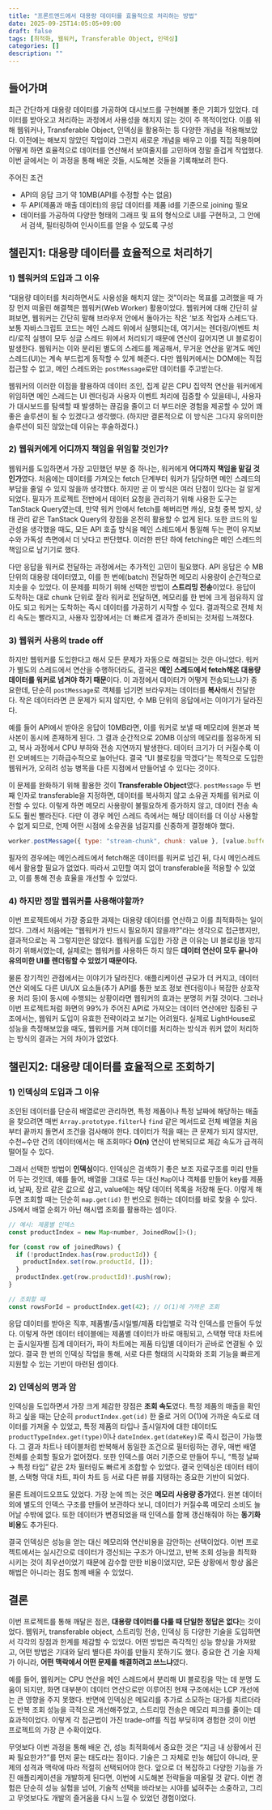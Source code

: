 ```yaml
---
title: "프론트엔드에서 대용량 데이터를 효율적으로 처리하는 방법"
date: 2025-09-25T14:05:05+09:00
draft: false
tags: [최적화, 웹워커, Transferable Object, 인덱싱]
categories: []
description: ""
---
```


## 들어가며

최근 간단하게 대용량 데이터를 가공하여 대시보드를 구현해볼 좋은 기회가 있었다. 데이터를 받아오고 처리하는 과정에서 사용성을 해치지 않는 것이 주 목적이었다. 이를 위해 웹워커나, Transferable Object, 인덱싱을 활용하는 등 다양한 개념을 적용해보았다. 이전에는 해보지 않았던 작업이라 그런지 새로운 개념을 배우고 이를 직접 적용하며 어떻게 하면 효율적으로 데이터를 연산해서 보여줄지를 고민하며 정말 즐겁게 작업했다. 이번 글에서는 이 과정을 통해 배운 것들, 시도해본 것들을 기록해보려 한다.

주어진 조건

- API의 응답 크기 약 10MB(API를 수정할 수는 없음)
- 두 API(제품과 매출 데이터)의 응답 데이터를 제품 id를 기준으로 joining 필요
- 데이터를 가공하여 다양한 형태의 그래프 및 표의 형식으로 UI를 구현하고, 그 안에서 검색, 필터링하여 인사이트를 얻을 수 있도록 구성

## 챌린지1: 대용량 데이터를 효율적으로 처리하기

### 1) 웹워커의 도입과 그 이유

“대용량 데이터를 처리하면서도 사용성을 해치지 않는 것”이라는 목표를 고려했을 때 가장 먼저 떠올린 해결책은 웹워커(Web Worker) 활용이었다. 웹워커에 대해 간단히 살펴보면, 웹워커는 간단히 말해 브라우저 안에서 돌아가는 작은 ‘보조 작업자 스레드’다. 보통 자바스크립트 코드는 메인 스레드 위에서 실행되는데, 여기서는 렌더링/이벤트 처리/로직 실행이 모두 싱글 스레드 위에서 처리되기 때문에 연산이 길어지면 UI 블로킹이 발생한다. 웹워커는 이와 분리된 별도의 스레드를 제공해서, 무거운 연산을 맡겨도 메인 스레드(UI)는 계속 부드럽게 동작할 수 있게 해준다. 다만 웹워커에서는 DOM에는 직접 접근할 수 없고, 메인 스레드와는 `postMessage`로만 데이터를 주고받는다.

웹워커의 이러한 이점을 활용하여 데이터 조인, 집계 같은 CPU 집약적 연산을 워커에게 위임하면 메인 스레드는 UI 렌더링과 사용자 이벤트 처리에 집중할 수 있을테니, 사용자가 대시보드를 탐색할 때 발생하는 끊김을 줄이고 더 부드러운 경험을 제공할 수 있어 꽤 좋은 솔루션이 될 수 있겠다고 생각했다. (하지만 결론적으로 이 방식은 그다지 유의미한 솔루션이 되진 않았는데 이유는 후술하겠다.)

### 2) 웹워커에게 어디까지 책임을 위임할 것인가?

웹워커를 도입하면서 가장 고민했던 부분 중 하나는, 워커에게 **어디까지 책임을 맡길 것인가**였다. 처음에는 데이터를 가져오는 fetch 단계부터 워커가 담당하면 메인 스레드의 부담을 줄일 수 있지 않을까 생각했다. 하지만 곧 이 방식은 여러 단점이 있다는 걸 알게 되었다. 필자가 프로젝트 전반에서 데이터 요청을 관리하기 위해 사용한 도구는 TanStack Query였는데, 만약 워커 안에서 fetch를 해버리면 캐싱, 요청 중복 방지, 상태 관리 같은 TanStack Query의 장점을 온전히 활용할 수 없게 된다. 또한 코드의 일관성을 생각했을 때도, 모든 API 호출 방식을 메인 스레드에서 통일해 두는 편이 유지보수와 가독성 측면에서 더 낫다고 판단했다. 이러한 판단 하에 fetching은 메인 스레드의 책임으로 남기기로 했다.

다만 응답을 워커로 전달하는 과정에서는 추가적인 고민이 필요했다. API 응답은 수 MB 단위의 대용량 데이터였고, 이를 한 번에(batch) 전달하면 메모리 사용량이 순간적으로 치솟을 수 있었다. 이 문제를 피하기 위해 선택한 방법이 **스트리밍 전송**이었다. 응답이 도착하는 대로 chunk 단위로 잘라 워커로 전달하면, 메모리를 한 번에 크게 점유하지 않아도 되고 워커는 도착하는 즉시 데이터를 가공하기 시작할 수 있다. 결과적으로 전체 처리 속도는 빨라지고, 사용자 입장에서는 더 빠르게 결과가 준비되는 것처럼 느껴졌다.

### 3) 웹워커 사용의 trade off

하지만 웹워커를 도입한다고 해서 모든 문제가 자동으로 해결되는 것은 아니었다. 워커가 별도의 스레드에서 연산을 수행하더라도, 결국은 **메인 스레드에서 fetch해온 대용량 데이터를 워커로 넘겨야 하기 때문**이다. 이 과정에서 데이터가 어떻게 전송되느냐가 중요한데, 단순히 `postMessage`로 객체를 넘기면 브라우저는 데이터를 **복사**해서 전달한다. 작은 데이터라면 큰 문제가 되지 않지만, 수 MB 단위의 응답에서는 이야기가 달라진다.

예를 들어 API에서 받아온 응답이 10MB라면, 이를 워커로 보낼 때 메모리에 원본과 복사본이 동시에 존재하게 된다. 그 결과 순간적으로 20MB 이상의 메모리를 점유하게 되고, 복사 과정에서 CPU 부하와 전송 지연까지 발생한다. 데이터 크기가 더 커질수록 이런 오버헤드는 기하급수적으로 늘어난다. 결국 “UI 블로킹을 막겠다”는 목적으로 도입한 웹워커가, 오히려 성능 병목을 다른 지점에서 만들어낼 수 있다는 것이다.

이 문제를 완화하기 위해 활용한 것이 **Transferable Object**였다. `postMessage` 두 번째 인자로 transferable을 지정하면, 데이터를 복사하지 않고 소유권 자체를 워커로 이전할 수 있다. 이렇게 하면 메모리 사용량이 불필요하게 증가하지 않고, 데이터 전송 속도도 훨씬 빨라진다. 다만 이 경우 메인 스레드 측에서는 해당 데이터를 더 이상 사용할 수 없게 되므로, 언제 어떤 시점에 소유권을 넘길지를 신중하게 결정해야 했다.

```jsx
worker.postMessage({ type: "stream-chunk", chunk: value }, [value.buffer]);
```

필자의 경우에는 메인스레드에서 fetch해온 데이터를 워커로 넘긴 뒤, 다시 메인스레드에서 활용할 필요가 없었다. 따라서 고민할 여지 없이 transferable을 적용할 수 있었고, 이를 통해 전송 효율을 개선할 수 있었다.

### 4) 하지만 정말 웹워커를 사용해야할까?

이번 프로젝트에서 가장 중요한 과제는 대용량 데이터를 연산하고 이를 최적화하는 일이었다. 그래서 처음에는 “웹워커가 반드시 필요하지 않을까?”라는 생각으로 접근했지만, 결과적으로는 꼭 그렇지만은 않았다. 웹워커를 도입한 가장 큰 이유는 UI 블로킹을 방지하기 위해서였는데, 실제로는 웹워커를 사용하든 하지 않든 **데이터 연산이 모두 끝나야 유의미한 UI를 렌더링할 수 있었기 때문이다.**

물론 장기적인 관점에서는 이야기가 달라진다. 애플리케이션 규모가 더 커지고, 데이터 연산 외에도 다른 UI/UX 요소들(추가 API를 통한 보조 정보 렌더링이나 복잡한 상호작용 처리 등)이 동시에 수행되는 상황이라면 웹워커의 효과는 분명히 커질 것이다. 그러나 이번 프로젝트처럼 화면의 99%가 주어진 API로 가져오는 데이터 연산에만 집중된 구조에서는, 웹워커 도입이 유효한 전략이라고 보기는 어려웠다. 실제로 LightHouse로 성능을 측정해보았을 때도, 웹워커를 거쳐 데이터를 처리하는 방식과 워커 없이 처리하는 방식의 결과는 거의 차이가 없었다.

## 챌린지2: 대용량 데이터를 효율적으로 조회하기

### 1) 인덱싱의 도입과 그 이유

조인된 데이터를 단순히 배열로만 관리하면, 특정 제품이나 특정 날짜에 해당하는 매출을 찾으려면 매번 `Array.prototype.filter`나 `find` 같은 메서드로 전체 배열을 처음부터 끝까지 돌면서 조건을 검사해야 한다. 데이터가 적을 때는 큰 문제가 되지 않지만, 수천~수만 건의 데이터에서는 매 조회마다 **O(n)** 연산이 반복되므로 체감 속도가 급격히 떨어질 수 있다.

그래서 선택한 방법이 **인덱싱**이다. 인덱싱은 검색하기 좋은 보조 자료구조를 미리 만들어 두는 것인데, 예를 들어, 배열을 그대로 두는 대신 `Map`이나 객체를 만들어 key를 제품 id, 날짜, 장르 같은 값으로 삼고, value에는 해당 데이터 목록을 저장해 둔다. 이렇게 해두면 조회할 때는 단순히 `map.get(id)` 한 번으로 원하는 데이터를 바로 찾을 수 있다. JS에서 배열 순회가 아닌 해시맵 조회를 활용하는 셈이다.

```jsx
// 예시: 제품별 인덱스
const productIndex = new Map<number, JoinedRow[]>();

for (const row of joinedRows) {
  if (!productIndex.has(row.productId)) {
    productIndex.set(row.productId, []);
  }
  productIndex.get(row.productId)!.push(row);
}

// 조회할 때
const rowsForId = productIndex.get(42); // O(1)에 가까운 조회

```

응답 데이터를 받아온 직후, 제품별/출시일별/제품 타입별로 각각 인덱스를 만들어 두었다. 이렇게 하면 데이터 테이블에는 제품별 데이터가 바로 매핑되고, 스택형 막대 차트에는 출시일자별 집계 데이터가, 파이 차트에는 제품 타입별 데이터가 곧바로 연결될 수 있었다. 결국 한 번의 인덱싱 작업을 통해, 서로 다른 형태의 시각화와 조회 기능을 빠르게 지원할 수 있는 기반이 마련된 셈이다.

### 2) 인덱싱의 명과 암

인덱싱을 도입하면서 가장 크게 체감한 장점은 **조회 속도**였다. 특정 제품의 매출을 확인하고 싶을 때는 단순히 `productIndex.get(id)` 한 줄로 거의 O(1)에 가까운 속도로 데이터를 가져올 수 있었고, 특정 제품의 타입나 출시일자에 대한 데이터도 `productTypeIndex.get(type)`이나 `dateIndex.get(dateKey)`로 즉시 접근이 가능했다. 그 결과 차트나 테이블처럼 반복해서 동일한 조건으로 필터링하는 경우, 매번 배열 전체를 순회할 필요가 없어졌다. 또한 인덱스를 여러 기준으로 만들어 두니, “특정 날짜 → 특정 타입” 같은 2차 필터링도 빠르게 조합할 수 있었다. 결국 인덱싱은 데이터 테이블, 스택형 막대 차트, 파이 차트 등 서로 다른 뷰를 지탱하는 중요한 기반이 되었다.

물론 트레이드오프도 있었다. 가장 눈에 띄는 것은 **메모리 사용량 증가**였다. 원본 데이터 외에 별도의 인덱스 구조를 만들어 보관하다 보니, 데이터가 커질수록 메모리 소비도 늘어날 수밖에 없다. 또한 데이터가 변경되었을 때 인덱스를 함께 갱신해줘야 하는 **동기화 비용**도 추가된다.

결국 인덱싱은 성능을 얻는 대신 메모리와 연산비용을 감안하는 선택이었다. 이번 프로젝트에서는 실시간으로 데이터가 갱신되는 구조가 아니었고, 반복 조회 성능을 최적화 시키는 것이 최우선이었기 때문에 감수할 만한 비용이었지만, 모든 상황에서 항상 옳은 해법은 아니라는 점도 함께 배울 수 있었다.

## 결론

이번 프로젝트를 통해 깨달은 점은, **대용량 데이터를 다룰 때 단일한 정답은 없다**는 것이었다. 웹워커, transferable object, 스트리밍 전송, 인덱싱 등 다양한 기술을 도입하면서 각각의 장점과 한계를 체감할 수 있었다. 어떤 방법은 즉각적인 성능 향상을 가져왔고, 어떤 방법은 기대와 달리 별다른 차이를 만들지 못하기도 했다. 중요한 건 기술 자체가 아니라, **어떤 맥락에서 어떤 문제를 해결하려고 쓰느냐**였다.

예를 들어, 웹워커는 CPU 연산을 메인 스레드에서 분리해 UI 블로킹을 막는 데 분명 도움이 되지만, 화면 대부분이 데이터 연산으로만 이루어진 현재 구조에서는 LCP 개선에는 큰 영향을 주지 못했다. 반면에 인덱싱은 메모리를 추가로 소모하는 대가를 치르더라도 반복 조회 성능을 극적으로 개선해주었고, 스트리밍 전송은 메모리 피크를 줄이는 데 효과적이었다. 이렇게 각 접근법이 가진 trade-off를 직접 부딪히며 경험한 것이 이번 프로젝트의 가장 큰 수확이었다.

무엇보다 이번 과정을 통해 배운 건, 성능 최적화에서 중요한 것은 “지금 내 상황에서 진짜 필요한가?”를 먼저 묻는 태도라는 점이다. 기술은 그 자체로 만능 해답이 아니라, 문제의 성격과 맥락에 따라 적절히 선택되어야 한다. 앞으로 더 복잡하고 다양한 기능을 가진 애플리케이션을 개발하게 된다면, 이번에 시도해본 전략들을 떠올릴 것 같다. 이번 경험은 단순히 성능 실험을 넘어, 기술적 선택을 바라보는 시야를 넓혀주는 소중하고, 그리고 무엇보다도 개발의 즐거움을 다시 느낄 수 있었던 경험이었다.
